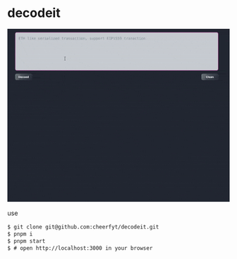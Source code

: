 decodeit
========

![decodeit](https://github.com/cheerfyt/decodeit/blob/main/decodeit.gif?raw=true)

use

```
$ git clone git@github.com:cheerfyt/decodeit.git
$ pnpm i
$ pnpm start
$ # open http://localhost:3000 in your browser
```
